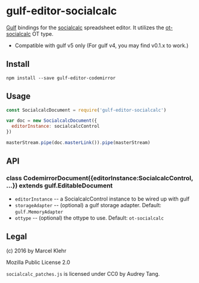 # gulf-editor-socialcalc
[Gulf](https://github.com/gulf/gulf) bindings for the [socialcalc](https://npmjs.org/package/socialcalc) spreadsheet editor.
It utilizes the [ot-socialcalc](https://github.com/marcelklehr/ot-socialcalc) OT type.

 * Compatible with gulf v5 only (For gulf v4, you may find v0.1.x to work.)

## Install

```
npm install --save gulf-editor-codemirror
```

## Usage

```js
const SocialcalcDocument = require('gulf-editor-socialcalc')

var doc = new SocialcalcDocument({
  editorInstance: socialcalcControl
})

masterStream.pipe(doc.masterLink()).pipe(masterStream)
```

## API
### class CodemirrorDocument({editorInstance:SocialcalcControl, ...}) extends gulf.EditableDocument
  * `editorInstance` -- a SocialcalcControl instance to be wired up with gulf
  * `storageAdapter` -- (optional) a gulf storage adapter. Default: `gulf.MemoryAdapter`
  * `ottype` -- (optional) the ottype to use. Default: `ot-socialcalc`

## Legal
(c) 2016 by Marcel Klehr

Mozilla Public License 2.0

`socialcalc_patches.js` is licensed under CC0 by Audrey Tang.
